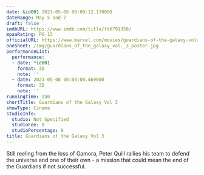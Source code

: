 ```yaml
---
date: &id001 2023-05-06 00:00:12.170000
dateRange: May 5 and 7
draft: false
imdbURL: https://www.imdb.com/title/tt6791350/
mpaaRating: PG-13
officialURL: https://www.marvel.com/movies/guardians-of-the-galaxy-volume-3
oneSheet: /img/guardians_of_the_galaxy_vol._3_poster.jpg
performanceList:
  performance:
  - date: *id001
    format: 3D
    note: ''
  - date: 2023-05-08 00:00:00.469000
    format: 3D
    note: ''
runningTime: 150
shortTitle: Guardians of the Galaxy Vol 3
showType: Cinema
studioInfo:
  studio: Not Specified
  studioFee: 0
  studioPercentage: 0
title: Guardians of the Galaxy Vol 3
---
```


Still reeling from the loss of Gamora, Peter Quill rallies his team to defend the universe and one of their own - a mission that could mean the end of the Guardians if not successful.